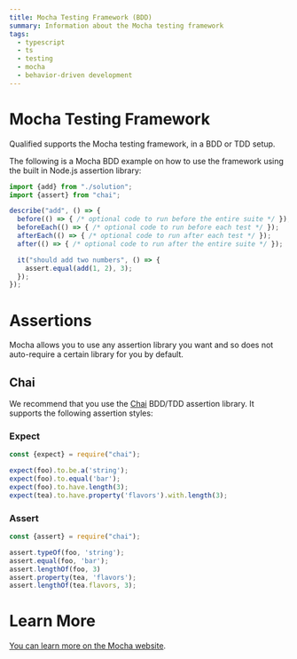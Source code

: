 ```yaml
---
title: Mocha Testing Framework (BDD)
summary: Information about the Mocha testing framework
tags:
  - typescript
  - ts
  - testing
  - mocha
  - behavior-driven development
---
```


# Mocha Testing Framework

Qualified supports the Mocha testing framework, in a BDD or TDD setup.

The following is a Mocha BDD example on how to use the framework using the built in Node.js assertion library:

```typescript
import {add} from "./solution";
import {assert} from "chai";

describe("add", () => {
  before(() => { /* optional code to run before the entire suite */ });
  beforeEach(() => { /* optional code to run before each test */ });
  afterEach(() => { /* optional code to run after each test */ });
  after(() => { /* optional code to run after the entire suite */ });

  it("should add two numbers", () => {
    assert.equal(add(1, 2), 3);
  });
});
```

# Assertions

Mocha allows you to use any assertion library you want and so does not auto-require a certain library for you by default.

## Chai

We recommend that you use the [Chai](http://chai.js.com) BDD/TDD assertion library. It supports the following assertion styles:

### Expect

```typescript
const {expect} = require("chai");

expect(foo).to.be.a('string');
expect(foo).to.equal('bar');
expect(foo).to.have.length(3);
expect(tea).to.have.property('flavors').with.length(3);
```

### Assert

```typescript
const {assert} = require("chai");

assert.typeOf(foo, 'string');
assert.equal(foo, 'bar');
assert.lengthOf(foo, 3)
assert.property(tea, 'flavors');
assert.lengthOf(tea.flavors, 3);
```

# Learn More

[You can learn more on the Mocha website](http://mochajs.org/).
